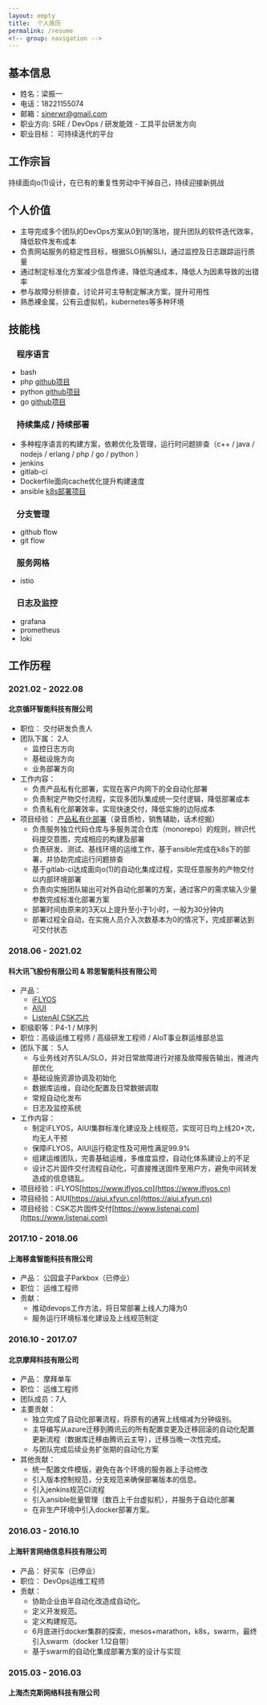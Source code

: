 ```yaml
---
layout: empty
title:  个人简历
permalink: /resume
<!-- group: navigation -->
---
```


##  基本信息
- 姓名：梁振一
- 电话：18221155074
- 邮箱：<sinerwr@gmail.com>
- 职业方向: SRE / DevOps / 研发能效 - 工具平台研发方向
- 职业目标： 可持续迭代的平台

## 工作宗旨
持续面向o(1)设计，在已有的重复性劳动中干掉自己，持续迎接新挑战

## 个人价值
- 主导完成多个团队的DevOps方案从0到1的落地，提升团队的软件迭代效率，降低软件发布成本
- 负责网站服务的稳定性目标，根据SLO拆解SLI，通过监控及日志跟踪运行质量
- 通过制定标准化方案减少信息传递，降低沟通成本，降低人为因素导致的出错率
- 参与故障分析排查，讨论并可主导制定解决方案，提升可用性
- 熟悉裸金属，公有云虚拟机，kubernetes等多种环境

## 技能栈
### &emsp;程序语言
- bash
- php [github项目](https://github.com/SingleCorner/AutoO)
- python [github项目](https://github.com/SingleCorner/AutoO_with_django)
- go [github项目](https://github.com/SICO-SYS/SiCo)

### &emsp;持续集成 / 持续部署
- 多种程序语言的构建方案，依赖优化及管理，运行时问题排查（c++ / java / nodejs / erlang / php / go / python ）
- jenkins
- gitlab-ci
- Dockerfile面向cache优化提升构建速度
- ansible [k8s部署项目](https://github.com/SingleCorner/ansible-for-k8s)

### &emsp;分支管理
- github flow
- git flow

### &emsp;服务网格
- istio

### &emsp;日志及监控
- grafana
- prometheus
- loki

## 工作历程
### 2021.02 - 2022.08
#### 北京循环智能科技有限公司
- 职位： 交付研发负责人
- 团队下属： 2人
  - 监控日志方向
  - 基础设施方向
  - 业务部署方向
- 工作内容：
  - 负责产品私有化部署，实现在客户内网下的全自动化部署
  - 负责制定产物交付流程，实现多团队集成统一交付逻辑，降低部署成本
  - 负责私有化部署效率，实现快速交付，降低实施的边际成本
- 项目经验： [产品私有化部署](https://www.rcrai.com)（录音质检，销售辅助，话术挖掘）
  - 负责服务独立代码仓库与多服务混合仓库（monorepo）的规则，辨识代码提交意图，完成相应的构建及部署
  - 负责研发、测试、基线环境的运维工作，基于ansible完成在k8s下的部署，并协助完成运行问题排查
  - 基于gitlab-ci达成面向o(1)的自动化集成过程，实现任意服务的产物交付以内部环境部署
  - 负责向实施团队输出可对外自动化部署的方案，通过客户的需求输入少量参数完成标准化部署方案
  - 部署时间由原来的3天以上提升至小于1小时，一般为30分钟内
  - 部署过程全自动，在实施人员介入次数基本为0的情况下，完成部署达到可交付状态

### 2018.06 - 2021.02
#### 科大讯飞股份有限公司 & 聆思智能科技有限公司
- 产品：
  - [iFLYOS](https://www.iflyos.cn)
  - [AIUI](https://aiui.xfyun.cn)
  - [ListenAI CSK芯片](https://www.listenai.com)
- 职级职等：P4-1 / M序列
- 职位：高级运维工程师 / 高级研发工程师 / AIoT事业群运维部总监
- 团队下属： 5人
  - 与业务线对齐SLA/SLO，并对日常故障进行对接及故障报告输出，推进内部优化
  - 基础设施资源协调及初始化
  - 数据库运维，自动化配置及日常数据调取
  - 常规自动化发布
  - 日志及监控系统
- 工作内容：
  - 制定iFLYOS，AIUI集群标准化建设及上线规范，实现可日均上线20+次，均无人干预
  - 保障iFLYOS，AIUI运行稳定性及可用性满足99.9%
  - 组建运维团队，完善基础运维，多维度监控，自动化体系建设上的不足
  - 设计芯片固件交付流程自动化，可直接推送固件至用户方，避免中间转发造成的信息错乱。
- 项目经验：iFLYOS[https://www.iflyos.cn](https://www.iflyos.cn)
- 项目经验：AIUI[https://aiui.xfyun.cn](https://aiui.xfyun.cn)
- 项目经验：CSK芯片固件交付[https://www.listenai.com](https://www.listenai.com)

### 2017.10 - 2018.06
#### 上海移盒智能科技有限公司
- 产品： 公园盒子Parkbox（已停业）
- 职位： 运维工程师
- 贡献：
  - 推动devops工作方法，将日常部署上线人力降为0
  - 服务运行环境标准化建设及上线规范制定

### 2016.10 - 2017.07
#### 北京摩拜科技有限公司
- 产品： 摩拜单车
- 职位： 运维工程师
- 团队成员：7人
- 主要贡献： 
  - 独立完成了自动化部署流程，将原有的通宵上线缩减为分钟级别。
  - 主导编写从azure迁移到腾讯云的所有配置变更及迁移回滚的自动化配置更新流程（数据库迁移由腾讯云主导），迁移当晚一次性完成。
  - 与团队完成后续业务扩张期的自动化方案
- 其他贡献： 
  - 统一配置文件模版，避免在各个环境的服务器上手动修改
  - 引入版本控制规范，分支规范来确保部署版本的信息。
  - 引入jenkins规范CI流程
  - 引入ansible批量管理（数百上千台虚拟机），并服务于自动化部署
  - 在非生产环境中引入docker部署方案。

### 2016.03 - 2016.10
#### 上海轩言网络信息科技有限公司
- 产品： 好买车（已停业）
- 职位： DevOps运维工程师
- 贡献：
  - 协助企业由半自动化改造成自动化。
  - 定义开发规范。
  - 定义构建规范。
  - 6月底进行docker集群的探索，mesos+marathon，k8s，swarm，最终引入swarm（docker 1.12自带）
  - 基于swarm的自动化集成部署方案的设计与实现

### 2015.03 - 2016.03
#### 上海杰克斯网络科技有限公司
